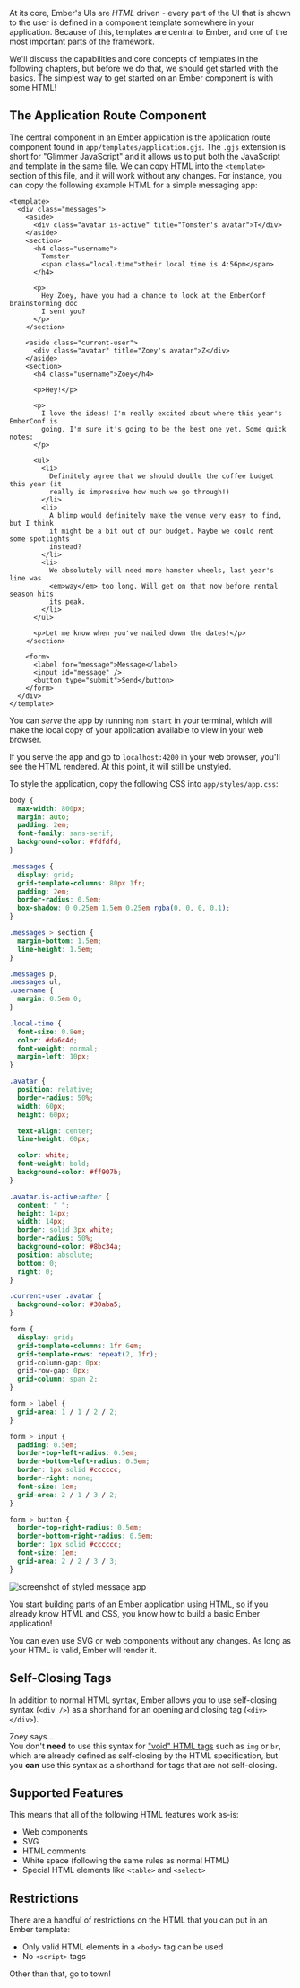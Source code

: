 At its core, Ember's UIs are _HTML_ driven - every part of the UI that is shown to the user is defined in a component template somewhere in your application. Because of this, templates are central to Ember, and one of the most important parts of the framework.

We'll discuss the capabilities and core concepts of templates in the following chapters, but before we do that, we should get started with the basics. The simplest way to get started on an Ember component is with some HTML!

## The Application Route Component

The central component in an Ember application is the application route component found in `app/templates/application.gjs`. The `.gjs` extension is short for "Glimmer JavaScript" and it allows us to put both the JavaScript and template in the same file. We can copy HTML into the `<template>` section of this file, and it will work without any changes. For instance, you can copy the following example HTML for a simple messaging app:

```gjs {data-filename=app/templates/application.gjs}
<template>
  <div class="messages">
    <aside>
      <div class="avatar is-active" title="Tomster's avatar">T</div>
    </aside>
    <section>
      <h4 class="username">
        Tomster
        <span class="local-time">their local time is 4:56pm</span>
      </h4>

      <p>
        Hey Zoey, have you had a chance to look at the EmberConf brainstorming doc
        I sent you?
      </p>
    </section>

    <aside class="current-user">
      <div class="avatar" title="Zoey's avatar">Z</div>
    </aside>
    <section>
      <h4 class="username">Zoey</h4>

      <p>Hey!</p>

      <p>
        I love the ideas! I'm really excited about where this year's EmberConf is
        going, I'm sure it's going to be the best one yet. Some quick notes:
      </p>

      <ul>
        <li>
          Definitely agree that we should double the coffee budget this year (it
          really is impressive how much we go through!)
        </li>
        <li>
          A blimp would definitely make the venue very easy to find, but I think
          it might be a bit out of our budget. Maybe we could rent some spotlights
          instead?
        </li>
        <li>
          We absolutely will need more hamster wheels, last year's line was
          <em>way</em> too long. Will get on that now before rental season hits
          its peak.
        </li>
      </ul>

      <p>Let me know when you've nailed down the dates!</p>
    </section>

    <form>
      <label for="message">Message</label>
      <input id="message" />
      <button type="submit">Send</button>
    </form>
  </div>
</template>
```

You can _serve_ the app by running `npm start` in your terminal, which will make the local copy of your application available to view in your web browser.

If you serve the app and go to `localhost:4200` in your web browser, you'll see the HTML rendered. At this point, it will still be unstyled.

To style the application, copy the following CSS into `app/styles/app.css`:

```css {data-filename=styles/app.css}
body {
  max-width: 800px;
  margin: auto;
  padding: 2em;
  font-family: sans-serif;
  background-color: #fdfdfd;
}

.messages {
  display: grid;
  grid-template-columns: 80px 1fr;
  padding: 2em;
  border-radius: 0.5em;
  box-shadow: 0 0.25em 1.5em 0.25em rgba(0, 0, 0, 0.1);
}

.messages > section {
  margin-bottom: 1.5em;
  line-height: 1.5em;
}

.messages p,
.messages ul,
.username {
  margin: 0.5em 0;
}

.local-time {
  font-size: 0.8em;
  color: #da6c4d;
  font-weight: normal;
  margin-left: 10px;
}

.avatar {
  position: relative;
  border-radius: 50%;
  width: 60px;
  height: 60px;

  text-align: center;
  line-height: 60px;

  color: white;
  font-weight: bold;
  background-color: #ff907b;
}

.avatar.is-active:after {
  content: " ";
  height: 14px;
  width: 14px;
  border: solid 3px white;
  border-radius: 50%;
  background-color: #8bc34a;
  position: absolute;
  bottom: 0;
  right: 0;
}

.current-user .avatar {
  background-color: #30aba5;
}

form {
  display: grid;
  grid-template-columns: 1fr 6em;
  grid-template-rows: repeat(2, 1fr);
  grid-column-gap: 0px;
  grid-row-gap: 0px;
  grid-column: span 2;
}

form > label {
  grid-area: 1 / 1 / 2 / 2;
}

form > input {
  padding: 0.5em;
  border-top-left-radius: 0.5em;
  border-bottom-left-radius: 0.5em;
  border: 1px solid #cccccc;
  border-right: none;
  font-size: 1em;
  grid-area: 2 / 1 / 3 / 2;
}

form > button {
  border-top-right-radius: 0.5em;
  border-bottom-right-radius: 0.5em;
  border: 1px solid #cccccc;
  font-size: 1em;
  grid-area: 2 / 2 / 3 / 3;
}
```

![screenshot of styled message app](/images/ember-core-concepts/messaging-app-1.png)

You start building parts of an Ember application using HTML, so if you already know HTML and CSS, you know how to build a basic Ember application!

You can even use SVG or web components without any changes. As long as your HTML is valid, Ember will render it.

## Self-Closing Tags

In addition to normal HTML syntax, Ember allows you to use self-closing syntax (`<div />`) as a shorthand for an opening and closing tag (`<div></div>`).

<div class="cta">
  <div class="cta-note">
    <div class="cta-note-body">
      <div class="cta-note-heading">Zoey says...</div>
      <div class="cta-note-message">
        You don't <strong>need</strong> to use this syntax for <a href="https://html.spec.whatwg.org/multipage/syntax.html#void-elements">"void" HTML
        tags</a> such as <code>img</code> or <code>br</code>, which are already
        defined as self-closing by the HTML specification, but you <strong>can</strong> use this syntax
        as a shorthand for tags that are not self-closing.
      </div>
    </div>
    <img src="/images/mascots/zoey.png" role="presentation" alt="">
  </div>
</div>

## Supported Features

This means that all of the following HTML features work as-is:

- Web components
- SVG
- HTML comments
- White space (following the same rules as normal HTML)
- Special HTML elements like `<table>` and `<select>`

## Restrictions

There are a handful of restrictions on the HTML that you can put in an Ember template:

- Only valid HTML elements in a `<body>` tag can be used
- No `<script>` tags

Other than that, go to town!
